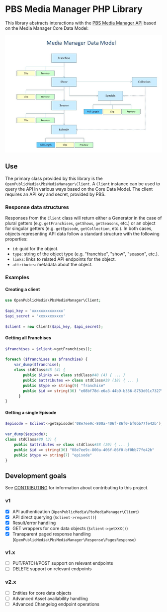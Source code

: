 # PBS Media Manager PHP Library

This library abstracts interactions with the 
[PBS Media Manager API](https://docs.pbs.org/display/MM/Media+Manager) based on
the Media Manager Core Data Model:


![PBS Media Manager Core Data Model](pbs-media-manager-data-model.jpg)


## Use

The primary class provided by this library is the 
`OpenPublicMedia\PbsMediaManager\Client`. A `Client` instance can be used to 
query the API in various ways based on the Core Data Model. The client requires
an API key and secret, provided by PBS.

### Response data structures

Responses from the `Client` class will return either a Generator in the case of 
plural getters (e.g. `getFranchises`, `getShows`, `getSeasons`, etc.) or an
object for singular getters (e.g. `getEpisode`, `getCollection`, etc.). In both
cases, objects representing API data follow a standard structure with the
following properties:

* `id`: guid for the object.
* `type`: string of the object type (e.g. "franchise", "show", "season", etc.).
* `links`: links to related API endpoints for the object.
* `attributes`: metadata about the object.

### Examples

#### Creating a client

```php
use OpenPublicMedia\PbsMediaManager\Client;

$api_key = 'xxxxxxxxxxxxxx'
$api_secret = 'xxxxxxxxxxx'

$client = new Client($api_key, $api_secret);
```

#### Getting all Franchises

```php
$franchises = $client->getFranchises();

foreach ($franchises as $franchise) {
    var_dump($franchise);
    class stdClass#45 (4) {
        public $links => class stdClass#40 (4) { ... }
        public $attributes => class stdClass#39 (18) { ... }
        public $type => string(9) "franchise"
        public $id => string(36) "e08bf78d-e6a3-44b9-b356-8753d01c7327"
      }
}
```

#### Getting a single Episode

```php
$episode = $client->getEpisode('08e7ee9c-800a-406f-86f0-bf0bb77fe42b');

var_dump($episode);
class stdClass#80 (3) {
    public $attributes => class stdClass#38 (20) { ... }
    public $id => string(36) "08e7ee9c-800a-406f-86f0-bf0bb77fe42b"
    public $type => string(7) "episode"
}
```

## Development goals

See [CONTRIBUTING](CONTRIBUTING.md) for information about contributing to
this project.

### v1

 - [x] API authentication (`OpenPublicMedia\PbsMediaManager\Client`)
 - [x] API direct querying (`$client->request()`)
 - [x] Result/error handling
 - [x] GET wrappers for core data objects (`$client->getXXX()`)
 - [x] Transparent paged response handling (`OpenPublicMedia\PbsMediaManager\Response\PagesResponse`)

### v1.x

 - [ ] PUT/PATCH/POST support on relevant endpoints
 - [ ] DELETE support on relevant endpoints
 
### v2.x

 - [ ] Entities for core data objects
 - [ ] Advanced Asset availability handling
 - [ ] Advanced Changelog endpoint operations

